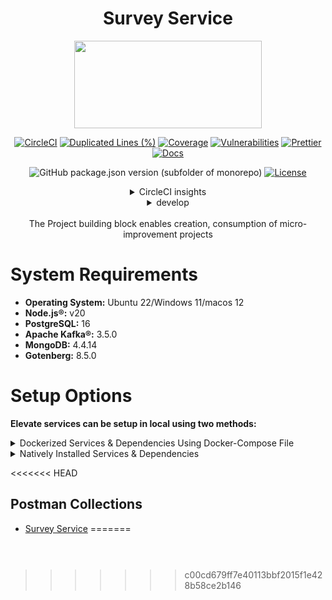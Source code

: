 <div align="center">

# Survey Service

<a href="https://shikshalokam.org/elevate/">
<img
    src="https://shikshalokam.org/wp-content/uploads/2021/06/elevate-logo.png"
    height="140"
    width="300"
  />
</a>

[![CircleCI](https://dl.circleci.com/status-badge/img/gh/ELEVATE-Project/mentoring/tree/master.svg?style=shield)](https://dl.circleci.com/status-badge/redirect/gh/ELEVATE-Project/mentoring/tree/master)
[![Duplicated Lines (%)](https://sonarcloud.io/api/project_badges/measure?project=ELEVATE-Project_mentoring&metric=duplicated_lines_density&branch=master)](https://sonarcloud.io/summary/new_code?id=ELEVATE-Project_mentoring)
[![Coverage](https://sonarcloud.io/api/project_badges/measure?project=ELEVATE-Project_mentoring&metric=coverage)](https://sonarcloud.io/summary/new_code?id=ELEVATE-Project_mentoring)
[![Vulnerabilities](https://sonarcloud.io/api/project_badges/measure?project=ELEVATE-Project_mentoring&metric=vulnerabilities)](https://sonarcloud.io/summary/new_code?id=ELEVATE-Project_mentoring)
[![Prettier](https://img.shields.io/badge/code_style-prettier-ff69b4.svg)](https://prettier.io)
[![Docs](https://img.shields.io/badge/Docs-success-informational)](https://elevate-docs.shikshalokam.org/mentorEd/intro)

![GitHub package.json version (subfolder of monorepo)](https://img.shields.io/github/package-json/v/ELEVATE-Project/mentoring?filename=src%2Fpackage.json)
[![License](https://img.shields.io/badge/license-MIT-blue.svg)](https://opensource.org/licenses/MIT)

<details><summary>CircleCI insights</summary>

[![CircleCI](https://dl.circleci.com/insights-snapshot/gh/ELEVATE-Project/mentoring/master/buil-and-test/badge.svg?window=30d)](https://app.circleci.com/insights/github/ELEVATE-Project/mentoring/workflows/buil-and-test/overview?branch=integration-testing&reporting-window=last-30-days&insights-snapshot=true)

</details>

<details><summary>develop</summary>

[![CircleCI](https://dl.circleci.com/status-badge/img/gh/ELEVATE-Project/mentoring/tree/develop.svg?style=shield)](https://dl.circleci.com/status-badge/redirect/gh/ELEVATE-Project/mentoring/tree/develop)
![GitHub package.json version (subfolder of monorepo)](https://img.shields.io/github/package-json/v/ELEVATE-Project/mentoring/develop?filename=src%2Fpackage.json)

[![CircleCI](https://dl.circleci.com/insights-snapshot/gh/ELEVATE-Project/mentoring/dev/buil-and-test/badge.svg?window=30d)](https://app.circleci.com/insights/github/ELEVATE-Project/mentoring/workflows/buil-and-test/overview?branch=develop&reporting-window=last-30-days&insights-snapshot=true)

[![Duplicated Lines (%)](https://sonarcloud.io/api/project_badges/measure?project=ELEVATE-Project_mentoring&metric=duplicated_lines_density&branch=develop)](https://sonarcloud.io/summary/new_code?id=ELEVATE-Project_mentoring)
[![Coverage](https://sonarcloud.io/api/project_badges/measure?project=ELEVATE-Project_mentoring&metric=coverage&branch=develop)](https://sonarcloud.io/summary/new_code?id=ELEVATE-Project_mentoring)
[![Vulnerabilities](https://sonarcloud.io/api/project_badges/measure?project=ELEVATE-Project_mentoring&metric=vulnerabilities&branch=develop)](https://sonarcloud.io/summary/new_code?id=ELEVATE-Project_mentoring)

</details>

</br>
The Project building block enables creation, consumption of micro-improvement projects

</div>

# System Requirements

-   **Operating System:** Ubuntu 22/Windows 11/macos 12
-   **Node.js®:** v20
-   **PostgreSQL:** 16
-   **Apache Kafka®:** 3.5.0
-   **MongoDB:** 4.4.14
-   **Gotenberg:** 8.5.0

# Setup Options

**Elevate services can be setup in local using two methods:**

  

<details><summary>Dockerized Services & Dependencies Using Docker-Compose File</summary>

  

## Dockerized Services & Dependencies

  

Expectation: Upon following the prescribed steps, you will achieve a fully operational Project application setup, complete with both the portal and backend services.

  

## Prerequisites

  

To set up the Project application, ensure you have Docker and Docker Compose installed on your system. For Ubuntu users, detailed installation instructions for both can be found in the documentation here: [How To Install and Use Docker Compose on Ubuntu](https://www.digitalocean.com/community/tutorials/how-to-install-and-use-docker-compose-on-ubuntu-20-04). For Windows and MacOS users, you can refer to the Docker documentation for installation instructions: [Docker Compose Installation Guide](https://docs.docker.com/compose/install/). Once these prerequisites are in place, you're all set to get started with setting up the Project application.

  

Service also uses gotenberg for creation of project certificate. You can read more about it here : [Gotenberg](https://gotenberg.dev/docs/getting-started/introduction).

  

## Installation

  

1.  **Create project Directory:** Create a directory named **project**.

  

> Example Command: `mkdir survey && cd survey/`

  

2.  **Download Docker Compose File:** Retrieve the **[docker-compose.yml](https://github.com/ELEVATE-Project/samiksha-service/raw/main/documentation/1.0.0/dockerized/docker-compose-project.yml)** file from the Project service repository and save it to the project directory.

```

curl -OJL https://github.com/ELEVATE-Project/samiksha-service/raw/main/documentation/1.0.0/dockerized/docker-compose-project.yml

```
> Note: All commands are run from the project directory.

  

Directory structure:

```

./survey

└── docker-compose.yml

```
3.  **Download Environment Files**: Using the OS specific commands given below, download environment files for all the services.

  

-  **Ubuntu/Linux/Mac**

```

curl -L \

-O https://github.com/ELEVATE-Project/samiksha-service/raw/main/documentation/1.0.0/dockerized/envs/interface_env \

-O https://github.com/ELEVATE-Project/samiksha-service/raw/main/documentation/1.0.0/dockerized/envs/entity_management_env \

-O https://github.com/ELEVATE-Project/samiksha-service/raw/main/documentation/1.0.0/dockerized/envs/samiksha_env \

-O https://github.com/ELEVATE-Project/samiksha-service/raw/main/documentation/1.0.0/dockerized/envs/notification_env \

-O https://github.com/ELEVATE-Project/samiksha-service/raw/main/documentation/1.0.0/dockerized/envs/scheduler_env \

-O https://github.com/ELEVATE-Project/samiksha-service/raw/main/documentation/1.0.0/dockerized/envs/user_env \

-O https://github.com/ELEVATE-Project/samiksha-service/raw/main/documentation/1.0.0/dockerized/envs/env.js

```

-  **Windows**

```

curl -L ^

-O https://github.com/ELEVATE-Project/samiksha-service/raw/main/documentation/1.0.0/dockerized/envs/interface_env \

-O https://github.com/ELEVATE-Project/samiksha-service/raw/main/documentation/1.0.0/dockerized/envs/entity_management_env \

-O https://github.com/ELEVATE-Project/samiksha-service/raw/main/documentation/1.0.0/dockerized/envs/samiksha_env \

-O https://github.com/ELEVATE-Project/samiksha-service/raw/main/documentation/1.0.0/dockerized/envs/notification_env \

-O https://github.com/ELEVATE-Project/samiksha-service/raw/main/documentation/1.0.0/dockerized/envs/scheduler_env \

-O https://github.com/ELEVATE-Project/samiksha-service/raw/main/documentation/1.0.0/dockerized/envs/user_env \

-O https://github.com/ELEVATE-Project/samiksha-service/raw/main/documentation/1.0.0/dockerized/envs/env.js

```
>  **Note:** Modify the environment files as necessary for your deployment using any text editor, ensuring that the values are appropriate for your environment. The default values provided in the current files are functional and serve as a good starting point. Refer to the sample env files provided at the [Samiksha](https://github.com/ELEVATE-Project/samiksha-service/blob/main/.env.sample), [User](https://github.com/ELEVATE-Project/user/blob/master/src/.env.sample), [Notification](https://github.com/ELEVATE-Project/notification/blob/master/src/.env.sample), [Scheduler](https://github.com/ELEVATE-Project/scheduler/blob/master/src/.env.sample), [Interface](https://github.com/ELEVATE-Project/interface-service/blob/main/src/.env.sample) and [Entity-management](https://github.com/ELEVATE-Project/entity-management/blob/main/src/.env.sample) repositories for reference.

  

>  **Caution:** While the default values in the downloaded environment files enable the Project Application to operate, certain features may not function correctly or could be impaired unless the adopter-specific environment variables are properly configured.

  

4.  **Download `replace_volume_path` Script File**

  

-  **Ubuntu/Linux/Mac**

```

curl -OJL https://raw.githubusercontent.com/ELEVATE-Project/samiksha-service/refs/heads/main/documentation/1.0.0/dockerized/scripts/mac-linux/replace_volume_path.sh

```
<!--

- **Windows**

```

curl -OJL https://raw.githubusercontent.com/ELEVATE-Project/samiksha-service/refs/heads/main/documentation/1.0.0/dockerized/scripts/windows/replace_volume_path.bat

```

-->

  

5.  **Run `replace_volume_path` Script File**

  

-  **Ubuntu/Linux/Mac**

1. Make the `replace_volume_path.sh` file an executable.

```

chmod +x replace_volume_path.sh

```

2. Run the script file using the following command.

```

./replace_volume_path.sh

```

  
  
  

6. ** Download `docker-compose-up` & `docker-compose-down` Script Files **

  

-  **Ubuntu/Linux/Mac**

  

1. Download the files.

```

curl -OJL https://github.com/ELEVATE-Project/samiksha-service/raw/main/documentation/1.0.0/dockerized/scripts/mac-linux/docker-compose-up.sh

```
```

curl -OJL https://github.com/ELEVATE-Project/samiksha-service/raw/main/documentation/1.0.0/dockerized/scripts/mac-linux/docker-compose-down.sh

```
2. Make the files executable by running the following commands.

```

chmod +x docker-compose-up.sh

```
```

chmod +x docker-compose-down.sh

```
<!-- - **Windows**

```

curl -OJL https://github.com/ELEVATE-Project/samiksha-service/raw/features_dockerSetup/documentation/1.0.0/dockerized/scripts/windows/docker-compose-up.bat

```
```

curl -OJL https://github.com/ELEVATE-Project/samiksha-service/raw/main/documentation/1.0.0/dockerized/scripts/windows/docker-compose-down.bat

```

-->

  
  
  

7.  **Run All Services & Dependencies:**All services and dependencies can be started using the `docker-compose-up` script file.

  

-  **Ubuntu/Linux/Mac**

```

./docker-compose-up.sh

```
<!-- - **Windows**

```

docker-compose-up.bat

```

> Double-click the file or run the above command from the terminal.

> **Note**: During the first Docker Compose run, the database, migration seeder files, and the script to set the default organization will be executed automatically.

-->

  

8.  **Access The Survey Application**:Once the services are up and the front-end app bundle is built successfully, navigate to **[localhost:7007](http://localhost:7007/)** to access the Survey app.

9.  **Gracefully Stop All Services & Dependencies:**All containers which are part of the docker-compose can be gracefully stopped by pressing `Ctrl + c` in the same terminal where the services are running.

10.  **Remove All Service & Dependency Containers**:

All docker containers can be stopped and removed by using the `docker-compose-down` file.

  

-  **Ubuntu/Linux/Mac**

```

./docker-compose-down.sh

```
<!-- - **Windows**

```

docker-compose-down.bat

```

-->

  

>  **Caution**: As per the default configuration in the `docker-compose-mentoring.yml` file, using the `down` command will lead to data loss since the database container does not persist data. To persist data across `down` commands and subsequent container removals, refer to the "Persistence of Database Data in Docker Containers" section of this documentation.

  

## Enable Citus Extension

  

User management service comes with this bundle relies on PostgreSQL as its core database system. To boost performance and scalability, users can opt to enable the Citus extension. This transforms PostgreSQL into a distributed database, spreading data across multiple nodes to handle large datasets more efficiently as demand grows.

  

For more information, refer **[Citus Data](https://www.citusdata.com/)**.

  

To enable the Citus extension for mentoring and user services, follow these steps.

  

1. Create a sub-directory named `user` and download `distributionColumns.sql` into it.

```

mkdir user && curl -o ./user/distributionColumns.sql -JL https://github.com/ELEVATE-Project/samiksha-service/raw/main/documentation/1.0.0/distribution-columns/user/distributionColumns.sql

```

2. Set up the citus_setup file by following the steps given below.

  

-  **Ubuntu/Linux/Mac**

  

1. Download the `citus_setup.sh` file.

```

curl -OJL https://github.com/ELEVATE-Project/samiksha-service/raw/main/documentation/1.0.0/dockerized/scripts/mac-linux/citus_setup.sh

```
2. Make the setup file executable by running the following command.

```

chmod +x citus_setup.sh

```
3. Enable Citus and set distribution columns for `user` database by running the `citus_setup.sh`with the following arguments.

```

./citus_setup.sh user postgres://postgres:postgres@localhost:5432/user

```
<!-- - **Windows**

1. Download the `citus_setup.bat` file.

```

curl -OJL https://github.com/ELEVATE-Project/samiksha-service/raw/main/documentation/1.0.0/dockerized/scripts/windows/citus_setup.bat

```

2. Enable Citus and set distribution columns for `user` database by running the `citus_setup.bat`with the following arguments.

```

citus_setup.bat user postgres://postgres:postgres@citus_master:5432/user

```

> **Note:** Since the `citus_setup.bat` file requires arguments, it must be run from a terminal.

-->

  

## Persistence Of Database Data In Docker Container

  

To ensure the persistence of database data when running `docker compose down`, it is necessary to modify the `docker-compose-project.yml` file according to the steps given below:

  

1.  **Modification Of The `docker-compose-project.yml` File:**

  

Begin by opening the `docker-compose-project.yml` file. Locate the section pertaining to the Citus and mongo container and proceed to uncomment the volume specification. This action is demonstrated in the snippet provided below:

```yaml

mongo:

image: 'mongo:4.4.14'

restart: 'always'

ports:

- '27017:27017'

networks:

- project_net

volumes:

- mongo-data:/data/db

logging:

driver: none

  

citus:

image: citusdata/citus:11.2.0

container_name: 'citus_master'

ports:

- 5432:5432

volumes:

- citus-data:/var/lib/postgresql/data

```
2.  **Uncommenting Volume Names Under The Volumes Section:**

  

Next, navigate to the volumes section of the file and proceed to uncomment the volume names as illustrated in the subsequent snippet:

```yaml

networks:

elevate_net:

external: false

  

volumes:

citus-data:

mongo-data:

```
By implementing these adjustments, the configuration ensures that when the `docker-compose down` command is executed, the database data is securely stored within the specified volumes. Consequently, this data will be retained and remain accessible, even after the containers are terminated and subsequently reinstated using the `docker-compose up` command.

  

## Sample User Accounts Generation

  

During the initial setup of Project services with the default configuration, you may encounter issues creating new accounts through the regular SignUp flow on the Survey portal. This typically occurs because the default SignUp process includes OTP verification to prevent abuse. Until the notification service is configured correctly to send actual emails, you will not be able to create new accounts.

  

In such cases, you can generate sample user accounts using the steps below. This allows you to explore the Project services and portal immediately after setup.

  

>  **Warning:** Use this generator only immediately after the initial system setup and before any normal user accounts are created through the portal. It should not be used under any circumstances thereafter.

  

1.  **Download The `sampleData.sql` Files:**

  

-  **Ubuntu/Linux/Mac**

```

mkdir -p sample-data/user && \

curl -L https://raw.githubusercontent.com/ELEVATE-Project/samiksha-service/main/documentation/1.0.0/sample-data/mac-linux/user/sampleData.sql -o sample-data/user/sampleData.sql

```
<!-- - **Windows**

```

mkdir sample-data\user 2>nul & ^

curl -L "https://raw.githubusercontent.com/ELEVATE-Project/samiksha-service/main/documentation/1.0.0/sample-data/windows/user/sampleData.sql" -o sample-data\user\sampleData.sql

--> ```
2.  **Download The `insert_sample_data` Script File:**

  

-  **Ubuntu/Linux/Mac**

```

curl -L -o insert_sample_data.sh https://raw.githubusercontent.com/ELEVATE-Project/samiksha-service/main/documentation/1.0.0/dockerized/scripts/mac-linux/insert_sample_data.sh && chmod +x insert_sample_data.sh

```
<!-- - **Windows**

```

curl -L -o insert_sample_data.bat https://raw.githubusercontent.com/ELEVATE-Project/samiksha-service/main/documentation/2.6.1/dockerized/scripts/windows/insert_sample_data.bat

```

-->

  

3.  **Run The `insert_sample_data` Script File:**

  

-  **Ubuntu/Linux/Mac**

```

./insert_sample_data.sh user postgres://postgres:postgres@citus_master:5432/user

```
<!-- - **Windows**

```

insert_sample_data.bat user postgres://postgres:postgres@citus_master:5432/user

```

-->

  

After successfully running the script mentioned above, the following user accounts will be created and available for login:

  

| Email ID | Password | Role |

| ------------------------ | ---------- | ----------------------- |

| aaravpatel@example.com | Password1@ | State Education Officer |

| arunimareddy@example.com | Password1@ | State Education Officer |

| aaravpatel@example.com | Password1@ | State Education Officer |

## Insert Initial Data

-  **Ubuntu/Linux**

  ```
docker exec -it samiksha sh -c "node documentation/1.0.0/dockerized/scripts/mac-linux/insert_sample_solutions.js"
  ```


## Sample Data Creation For Projects

>  **Warning:** upload related apis will not work because cloud integration is not enabled in this set-up.

  

</details>

  

<details>

<summary>Natively Installed Services & Dependencies </summary>

  

  

## PM2 Managed Services & Natively Installed Dependencies

  

  

Expectation: Upon following the prescribed steps, you will achieve a fully operational Survey application setup. Both the portal and backend services are managed using PM2, with all dependencies installed natively on the host system.

  

  

## Prerequisites

  

  

Before setting up the following Survey application, dependencies given below should be installed and verified to be running. Refer to the steps given below to install them and verify.

  

  

-  **Ubuntu/Linux**

  

  

1. Download dependency management scripts:

```
curl -OJL https://raw.githubusercontent.com/ELEVATE-Project/samiksha-service/refs/heads/feature/sample_data_scripts/documentation/1.0.0/scripts/linux/check-dependencies.sh && \
curl -OJL https://raw.githubusercontent.com/ELEVATE-Project/samiksha-service/refs/heads/feature/sample_data_scripts/documentation/1.0.0/scripts/linux/install-dependencies.sh && \
curl -OJL https://raw.githubusercontent.com/ELEVATE-Project/samiksha-service/refs/heads/feature/sample_data_scripts/documentation/1.0.0/scripts/linux/uninstall-dependencies.sh && \
chmod +x check-dependencies.sh && \
chmod +x install-dependencies.sh && \
chmod +x uninstall-dependencies.sh
```
2. Verify installed dependencies by running `check-dependencies.sh`:

```
./check-dependencies.sh
```

> Note: Keep note of any missing dependencies.

  

  

3. Install dependencies by running `install-dependencies.sh`:

```
./install-dependencies.sh
```
> Note: Install all missing dependencies and use check-dependencies script to ensure everything is installed and running.

  

4. Uninstall dependencies by running `uninstall-dependencies.sh`:

```
./uninstall-dependencies.sh
```

> Warning: Due to the destructive nature of the script (without further warnings), it should only be used during the initial setup of the dependencies. For example, Uninstalling PostgreSQL/Citus using script will lead to data loss. USE EXTREME CAUTION.

  

  

> Warning: This script should only be used to uninstall dependencies that were installed via installation script in step 3. If same dependencies were installed using other methods, refrain from using this script. This script is provided in-order to reverse installation in-case issues arise from a bad install.

  
-  **MacOS**

  

  

1. Install Node.js 20:

```
brew install node@20
```

```
brew link --overwrite node@20
```

2. Install Kafka:

```
brew install kafka
```

3. Install PostgreSQL 16:

```
brew install postgresql@16
```

4. Install PM2:

```
sudo npm install pm2@latest -g
```

5. Install Redis:

```
brew install redis
```
6. Install Mongo:

```
brew install mongodb-community@7.0
```

7. Download `check-dependencies.sh` file:

```
curl -OJL https://raw.githubusercontent.com/ELEVATE-Project/samiksha-service/refs/heads/feature/sample_data_scripts/documentation/1.0.0/scripts/macos/check-dependencies.sh && \
chmod +x check-dependencies.sh
```

8. Verify installed dependencies by running `check-dependencies.sh`:

```
./check-dependencies.sh
```
## Installation

  

  

1.  **Create Elevate-survey Directory:** Create a directory named **elevate-survey**.

  

  

> Example Command: `mkdir elevate-survey && cd elevate-survey/`

  

  

2.  **Git Clone Services And Portal Repositories**

  

  

-  **Ubuntu/Linux/MacOS**

    ```
    git clone -b main https://github.com/ELEVATE-Project/samiksha-service.git && \
    git clone -b main https://github.com/ELEVATE-Project/entity-management.git && \
    git clone -b master https://github.com/ELEVATE-Project/user.git && \
    git clone -b master https://github.com/ELEVATE-Project/notification.git && \
    git clone -b main https://github.com/ELEVATE-Project/interface-service.git && \
    git clone -b master https://github.com/ELEVATE-Project/scheduler.git && \
    git clone -b main https://github.com/ELEVATE-Project/observation-survey-projects-pwa.git
    ``` 

3.  **Install NPM Packages**

-  **Ubuntu/Linux/MacOS**

    ```
    cd samiksha-service && npm install && cd ../ && \
    cd user/src && npm install && cd ../.. && \
    cd notification/src && npm install && cd ../.. && \
    cd interface-service/src && npm install && cd ../.. && \
    cd scheduler/src && npm install && cd ../.. && \
    cd observation-survey-projects-pwa && npm install --force && cd ..
    ```  

4.  **Download Environment Files**

-  **Ubuntu/Linux**

    ```
    curl -L -o samiksha-service/.env https://raw.githubusercontent.com/ELEVATE-Project/samiksha-service/refs/heads/feature/sample_data_scripts/documentation/1.0.0/native/envs/survey_service_env && \
    curl -L -o user/src/.env https://raw.githubusercontent.com/ELEVATE-Project/samiksha-service/refs/heads/feature/sample_data_scripts/documentation/1.0.0/native/envs/user_env && \
    curl -L -o notification/src/.env https://raw.githubusercontent.com/ELEVATE-Project/samiksha-service/refs/heads/feature/sample_data_scripts/documentation/1.0.0/native/envs/notification_env && \
    curl -L -o interface-service/src/.env https://raw.githubusercontent.com/ELEVATE-Project/samiksha-service/refs/heads/feature/sample_data_scripts/documentation/1.0.0/native/envs/interface_env && \
    curl -L -o scheduler/src/.env https://raw.githubusercontent.com/ELEVATE-Project/samiksha-service/refs/heads/feature/sample_data_scripts/documentation/1.0.0/native/envs/scheduler_env && \
    curl -L -o observation-survey-projects-pwa/src/environments/environment.ts https://raw.githubusercontent.com/ELEVATE-Project/samiksha-service/refs/heads/feature/sample_data_scripts/documentation/1.0.0/native/envs/environment.ts

    ```

-  **MacOS**

    ```
    curl -L -o samiksha-service/.env https://raw.githubusercontent.com/ELEVATE-Project/samiksha-service/refs/heads/feature/sample_data_scripts/documentation/1.0.0/native/envs/survey_service_env && \
    curl -L -o user/src/.env https://raw.githubusercontent.com/ELEVATE-Project/samiksha-service/refs/heads/feature/sample_data_scripts/documentation/1.0.0/native/envs/user_env && \
    curl -L -o notification/src/.env https://raw.githubusercontent.com/ELEVATE-Project/samiksha-service/refs/heads/feature/sample_data_scripts/documentation/1.0.0/native/envs/notification_env && \
    curl -L -o interface-service/src/.env https://raw.githubusercontent.com/ELEVATE-Project/samiksha-service/refs/heads/feature/sample_data_scripts/documentation/1.0.0/native/envs/interface_env && \
    curl -L -o scheduler/src/.env https://raw.githubusercontent.com/ELEVATE-Project/samiksha-service/refs/heads/feature/sample_data_scripts/documentation/1.0.0/native/envs/scheduler_env && \
    curl -L -o observation-survey-projects-pwa/src/environments/environment.ts https://raw.githubusercontent.com/ELEVATE-Project/samiksha-service/refs/heads/feature/sample_data_scripts/documentation/1.0.0/native/envs/environment.ts

    ```

>  **Note:** Modify the environment files as necessary for your deployment using any text editor, ensuring that the values are appropriate for your environment. The default values provided in the current files are functional and serve as a good starting point. Refer to the sample env files provided at the [Survey](https://github.com/ELEVATE-Project/samiksha/blob/master/src/.env.sample), [User](https://github.com/ELEVATE-Project/user/blob/master/src/.env.sample), [Notification](https://github.com/ELEVATE-Project/notification/blob/master/src/.env.sample), [Scheduler](https://github.com/ELEVATE-Project/scheduler/blob/master/src/.env.sample), and [Interface](https://github.com/ELEVATE-Project/interface-service/blob/main/src/.env.sample) repositories for reference.

  

  

>  **Caution:** While the default values in the downloaded environment files enable the Survey Application to operate, certain features may not function correctly or could be impaired unless the adopter-specific environment variables are properly configured.

  

>

  

> For detailed instructions on adjusting these values, please consult the **[Survey Environment Variable Modification Guide](https://github.com/ELEVATE-Project/mentoring/blob/master/documentation/1.0.0/Survey-Env-Modification-README.md)**.

  

  

>  **Important:** As mentioned in the above linked document, the **User SignUp** functionality may be compromised if key environment variables are not set correctly during deployment. If you opt to skip this setup, consider using the sample user account generator detailed in the `Sample User Accounts Generation` section of this document.

  

  

1.  **Create Databases**

  

  

-  **Ubuntu/Linux**

  

1. Download `create-databases.sh` Script File:

```
curl -OJL https://raw.githubusercontent.com/ELEVATE-Project/samiksha-service/refs/heads/feature/sample_data_scripts/documentation/1.0.0/native/scripts/linux/create-databases.sh
```
2. Make the executable by running the following command:

```
chmod +x create-databases.sh
```
3. Run the script file:

```
./create-databases.sh
```
-  **MacOS**

  

  

1. Download `create-databases.sh` Script File:

```
curl -OJL https://raw.githubusercontent.com/ELEVATE-Project/samiksha-service/refs/heads/feature/sample_data_scripts/documentation/1.0.0/native/scripts/macos/create-databases.sh
```
2. Make the executable by running the following command:

```
chmod +x create-databases.sh
```
3. Run the script file:

```
./create-databases.sh
```

6.  **Run Migrations To Create Tables**

  

  

-  **Ubuntu/Linux/MacOS**

  

  

1. Install Sequelize-cli globally:

```
sudo npm i sequelize-cli -g

```
2. Run Migrations:

 ```
 cd user/src && npx sequelize-cli db:migrate && cd ../.. && \
 cd notification/src && npx sequelize-cli db:migrate && cd ../..
 ```

  
  

7.  **Enabling Citus And Setting Distribution Columns (Optional)**

  

To boost performance and scalability, users can opt to enable the Citus extension. This transforms PostgreSQL into a distributed database, spreading data across multiple nodes to handle large datasets more efficiently as demand grows.

  

> NOTE: Currently only available for Linux based operation systems.

  

1. Download user `distributionColumns.sql` file.

```
curl -o ./user/distributionColumns.sql -JL https://raw.githubusercontent.com/ELEVATE-Project/samiksha-service/refs/heads/feature/sample_data_scripts/documentation/1.0.0/user/distributionColumns.sql
```
2. Set up the `citus_setup` file by following the steps given below.

  

-  **Ubuntu/Linux**

  

1. Download the `citus_setup.sh` file:

```
curl -OJL https://raw.githubusercontent.com/ELEVATE-Project/samiksha-service/refs/heads/feature/sample_data_scripts/documentation/1.0.0/native/scripts/linux/citus_setup.sh
```
2. Make the setup file executable by running the following command:

```
chmod +x citus_setup.sh
```
3. Enable Citus and set distribution columns for `user` database by running the `citus_setup.sh`with the following arguments.

```
./citus_setup.sh user postgres://postgres:postgres@localhost:9700/users
```
8.  **Insert Initial Data**

  

Use Survey in-build seeders to insert the initial data.

  

  

-  **Ubuntu/Linux/MacOS**


```
cd samiksha-service && npm run db:populate-data && cd ../ && \
cd user/src && npm run db:seed:all && cd ../..
```  

9.  **Start The Services**

  

  

Following the steps given below, 2 instances of each MentorEd backend service will be deployed and be managed by PM2 process manager.

  

  

-  **Ubuntu/Linux**

```
cd samiksha-service && pm2 start app.js -i 2 --name survey-service && cd ../ && \
cd user/src && pm2 start app.js -i 2 --name survey-user && cd ../.. && \
cd notification/src && pm2 start app.js -i 2 --name survey-notification && cd ../.. && \
cd interface-service/src && pm2 start app.js -i 2 --name survey-interface && cd ../.. && \
cd scheduler/src && pm2 start app.js -i 2 --name survey-scheduler && cd ../..
```

-  **MacOS**

```
cd samiksha-service && npx pm2 start app.js -i 2 --name survey-service && cd ../ && \
cd user/src && npx pm2 start app.js -i 2 --name survey-user && cd ../.. && \
cd notification/src && npx pm2 start app.js -i 2 --name survey-notification && cd ../.. && \
cd interface-service/src && npx pm2 start app.js -i 2 --name survey-interface && cd ../.. && \
cd scheduler/src && npx pm2 start app.js -i 2 --name survey-scheduler && cd ../..
```


10.  **Run Service Scripts**

  

  

-  **Ubuntu/Linux/MacOS**

```
cd user/src/scripts && node insertDefaultOrg.js && node viewsScript.js && \
node -r module-alias/register uploadSampleCSV.js && cd ../../..
```

11.  **Start The Portal**

  

  

Survey portal utilizes Ionic and Angular CLI for building the browser bundle, follow the steps given below to install them and start the portal.

  

  

-  **Ubuntu/Linux**

  

  

1. Install Ionic CLI globally:

```
sudo npm install -g @ionic/cli
```

2. Install Angular CLI globally:

```
sudo npm install -g @angular/cli
```

3. Navigate to `observation-survey-projects-pwa` directory:

```
cd observation-survey-projects-pwa
```

4. Build the portal

```
ionic build
```

5. Start the portal:

```
ionic serve
```

-  **MacOS**

  

  

1. Install Ionic CLI globally:

```
sudo npm install -g @ionic/cli
```

2. Install Angular CLI globally:

```
sudo npm install -g @angular/cli
```

3. Navigate to `observation-survey-projects-pwa` directory:

```
cd observation-survey-projects-pwa
```

4. Build the portal:

```
npx ionic build
```

5. Start the portal:

```
npx ionix serve
```

-  **Windows**

  

  

1. Install Ionic CLI globally:

```
npm install -g @ionic/cli
```

2. Install Angular CLI globally:

```
npm install -g @angular/cli
```

3. Navigate to `observation-survey-projects-pwa` directory:

```
cd observation-survey-projects-pwa
```

4. Build the portal

```
ionic build
```

5. Start the portal:

```
ionic serve
```

Navigate to http://localhost:8100 to access the Survey Portal.

  

  

## Sample User Accounts Generation

  

  

During the initial setup of Survey services with the default configuration, you may encounter issues creating new accounts through the regular SignUp flow on the Survey portal. This typically occurs because the default SignUp process includes OTP verification to prevent abuse. Until the notification service is configured correctly to send actual emails, you will not be able to create new accounts.

  

  

In such cases, you can generate sample user accounts using the steps below. This allows you to explore the Survey services and portal immediately after setup.

  

  

>  **Warning:** Use this generator only immediately after the initial system setup and before any normal user accounts are created through the portal. It should not be used under any circumstances thereafter.

  

-  **Ubuntu/Linux**

    ```
    curl -o insert_sample_data.sh https://raw.githubusercontent.com/ELEVATE-Project/samiksha-service/refs/heads/feature/sample_data_scripts/documentation/1.0.0/native/scripts/linux/insert_sample_data.sh && \
    chmod +x insert_sample_data.sh && \
    ./insert_sample_data.sh
    ```

-   **MacOS**

    ```
    curl -o insert_sample_data.sh https://raw.githubusercontent.com/ELEVATE-Project/samiksha-service/refs/heads/feature/sample_data_scripts/documentation/1.0.0/scripts/macos/insert_sample_data.sh && \
    chmod +x insert_sample_data.sh && \
    ./insert_sample_data.sh
    ```

After successfully running the script mentioned above, the following user accounts will be created and available for login:

  

  

| Email ID | Password | Role |

  

| ------------------------ | ---------- | ------------------ |

  

| aaravpatel@example.com | Password1@ | Mentee |

  

| arunimareddy@example.com | Password1@ | Mentor |

  

| devikasingh@example.com | Password1@ | Organization Admin |

  

  

</details>

<<<<<<< HEAD
## Postman Collections

-   [Survey Service](https://github.com/ELEVATE-Project/samiksha-service/tree/main/api-doc)
=======
```sql

  


```
>>>>>>> c00cd679ff7e40113bbf2015f1e428b58ce2b146
